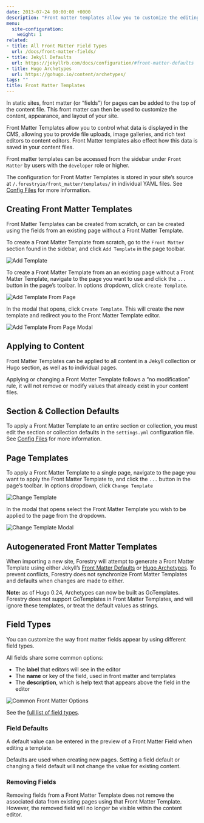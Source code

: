 ```yaml
---
date: 2013-07-24 00:00:00 +0000
description: "Front matter templates allow you to customize the editing interface in Forestry"
menu:
  site-configuration:
    weight: 1
related:
- title: All Front Matter Field Types
  url: /docs/front-matter-fields/
- title: Jekyll Defaults
  url: https://jekyllrb.com/docs/configuration/#front-matter-defaults
- title: Hugo Archetypes
  url: https://gohugo.io/content/archetypes/
tags: ""
title: Front Matter Templates
---
```

In static sites, front matter (or “fields”) for pages can be added to the top of the content file. This front matter can then be used to customize the content, appearance, and layout of your site.

Front Matter Templates allow you to control what data is displayed in the CMS, allowing you to provide file uploads, image galleries, and rich text editors to content editors. Front Matter templates also effect how this data is saved in your content files. 

Front matter templates can be accessed from the sidebar under `Front Matter` by users with the `developer` role or higher.

The configuration for Front Matter Templates is stored in your site’s source at `/.forestryio/front_matter/templates/` in individual YAML files. See [Config Files](/site-configuration/config-files#front-matter-templates) for more information.

## Creating Front Matter Templates
Front Matter Templates can be created from scratch, or can be created using the fields from an existing page without a Front Matter Template.

To create a Front Matter Template from scratch, go to the `Front Matter` section found in the sidebar, and click `Add Template` in the page toolbar.

![Add Template](/docs/assets/images/front-matter-add-template.jpg)

To create a Front Matter Template from an an existing page without a Front Matter Template, navigate to the page you want to use and click the `...` button in the page’s toolbar. In options dropdown, click `Create Template`.

![Add Template From Page](/docs/assets/images/front-matter-from-page.jpg)

In the modal that opens, click `Create Template`. This will create the new template and redirect you to the Front Matter Template editor.

![Add Template From Page Modal](/docs/assets/images/front-matter-from-page-modal.jpg)

## Applying to Content
Front Matter Templates can be applied to all content in a Jekyll collection or Hugo section, as well as to individual pages.

Applying or changing a Front Matter Template follows a “no modification” rule, it will not remove or modify values that already exist in your content files.

## Section & Collection Defaults
To apply a Front Matter Template to an entire section or collection, you must edit the section or collection defaults in the `settings.yml` configuration file. See [Config Files](/site-configuration/config-files#front-matter-templates) for more information.

## Page Templates
To apply a Front Matter Template to a single page, navigate to the page you want to apply the Front Matter Template to, and click the `...` button in the page’s toolbar. In options dropdown, click `Change Template`

![Change Template](/docs/assets/images/front-matter-change-template.jpg)

In the modal that opens select the Front Matter Template you wish to be applied to the page from the dropdown.

![Change Template Modal](/docs/assets/images/front-matter-change-template-modal.jpg)

## Autogenerated Front Matter Templates
When importing a new site, Forestry will attempt to generate a Front Matter Template using either Jekyll’s [Front Matter Defaults](https://jekyllrb.com/docs/configuration/#front-matter-defaults) or [Hugo Archetypes](https://gohugo.io/content/archetypes/). To prevent conflicts, Forestry does not synchronize Front Matter Templates and defaults when changes are made to either.

**Note:** as of Hugo 0.24, Archetypes can now be built as GoTemplates. Forestry does not support GoTemplates in Front Matter Templates, and will ignore these templates, or treat the default values as strings.

## Field Types
You can customize the way front matter fields appear by using different field types.

All fields share some common options:

* The **label** that editors will see in the editor
* The **name** or key of the field, used in front matter and templates
* The **description**, which is help text that appears above the field in the editor

![Common Front Matter Options](/docs/assets/images/General%20Options.jpg)

See the [full list of field types](/docs/front-matter-fields/).

### Field Defaults
A default value can be entered in the preview of a Front Matter Field when editing a template. 

Defaults are used when creating new pages. Setting a field default or changing a field default will not change the value for existing content.

### Removing Fields
Removing fields from a Front Matter Template does not remove the associated data from existing pages using that Front Matter Template. However, the removed field will no longer be visible within the content editor.
